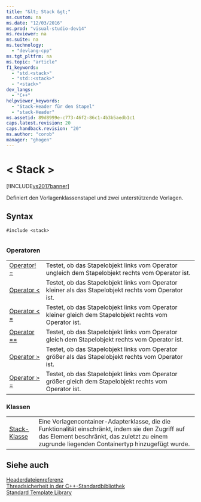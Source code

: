 ```yaml
---
title: "&lt; Stack &gt;"
ms.custom: na
ms.date: "12/03/2016"
ms.prod: "visual-studio-dev14"
ms.reviewer: na
ms.suite: na
ms.technology: 
  - "devlang-cpp"
ms.tgt_pltfrm: na
ms.topic: "article"
f1_keywords: 
  - "std.<stack>"
  - "std::<stack>"
  - "<stack>"
dev_langs: 
  - "C++"
helpviewer_keywords: 
  - "Stack-Header für den Stapel"
  - "stack-Header"
ms.assetid: 89d8999e-c773-46f2-86c1-4b3b5aedb1c1
caps.latest.revision: 20
caps.handback.revision: "20"
ms.author: "corob"
manager: "ghogen"
---
```

# &lt; Stack &gt;
[!INCLUDE[vs2017banner](../assembler/inline/includes/vs2017banner.md)]

Definiert den Vorlagenklassenstapel und zwei unterstützende Vorlagen.  
  
## <a name="syntax"></a>Syntax  
  
```  
#include <stack>  
  
```  
  
### <a name="operators"></a>Operatoren  
  
|||  
|-|-|  
|[Operator! =](../Topic/%3Cstack%3E%20operators.md#operator_neq)|Testet, ob das Stapelobjekt links vom Operator ungleich dem Stapelobjekt rechts vom Operator ist.|  
|[Operator <](../Topic/%3Cstack%3E%20operators.md#operator_eq_eq)|Testet, ob das Stapelobjekt links vom Operator kleiner als das Stapelobjekt rechts vom Operator ist.|  
|[Operator \< =](../Topic/%3Cstack%3E%20operators.md#operator_lt_)|Testet, ob das Stapelobjekt links vom Operator kleiner gleich dem Stapelobjekt rechts vom Operator ist.|  
|[Operator ==](../Topic/%3Cstack%3E%20operators.md#operator_lt__eq)|Testet, ob das Stapelobjekt links vom Operator gleich dem Stapelobjekt rechts vom Operator ist.|  
|[Operator >](../Topic/%3Cstack%3E%20operators.md#operator_gt_)|Testet, ob das Stapelobjekt links vom Operator größer als das Stapelobjekt rechts vom Operator ist.|  
|[Operator > =](../Topic/%3Cstack%3E%20operators.md#operator_gt__eq)|Testet, ob das Stapelobjekt links vom Operator größer gleich dem Stapelobjekt rechts vom Operator ist.|  
  
### <a name="classes"></a>Klassen  
  
|||  
|-|-|  
|[Stack-Klasse](../standard-library/stack-class.md)|Eine Vorlagencontainer-Adapterklasse, die die Funktionalität einschränkt, indem sie den Zugriff auf das Element beschränkt, das zuletzt zu einem zugrunde liegenden Containertyp hinzugefügt wurde.|  
  
## <a name="see-also"></a>Siehe auch  
 [Headerdateienreferenz](../standard-library/cpp-standard-library-header-files.md)   
 [Threadsicherheit in der C++-Standardbibliothek](../standard-library/thread-safety-in-the-cpp-standard-library.md)   
 [Standard Template Library](../misc/standard-template-library.md)

